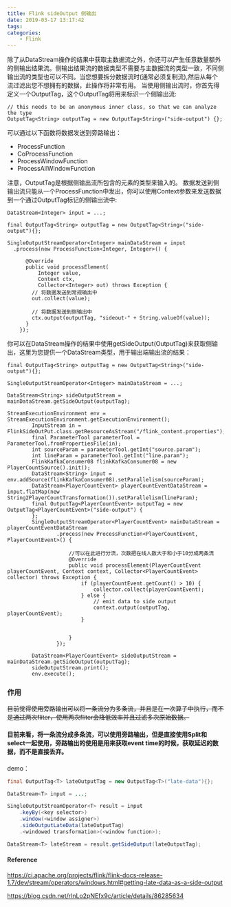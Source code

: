 ```yaml
---
title: Flink sideOutput 侧输出
date: 2019-03-17 13:17:42
tags:
categories:
    - Flink
---
```


除了从DataStream操作的结果中获取主数据流之外，你还可以产生任意数量额外的侧输出结果流。侧输出结果流的数据类型不需要与主数据流的类型一致，不同侧输出流的类型也可以不同。当您想要拆分数据流时(通常必须复制流),然后从每个流过滤出您不想拥有的数据，此操作将非常有用。
当使用侧输出流时，你首先得定义一个OutputTag，这个OutputTag将用来标识一个侧输出流:

```
// this needs to be an anonymous inner class, so that we can analyze the type
OutputTag<String> outputTag = new OutputTag<String>("side-output") {};
```

可以通过以下函数将数据发送到旁路输出：

* ProcessFunction
* CoProcessFunction
* ProcessWindowFunction
* ProcessAllWindowFunction

注意，OutputTag是根据侧输出流所包含的元素的类型来输入的。
数据发送到侧输出流只能从一个ProcessFunction中发出，你可以使用Context参数来发送数据到一个通过OutputTag标记的侧输出流中:
```
DataStream<Integer> input = ...;

final OutputTag<String> outputTag = new OutputTag<String>("side-output"){};

SingleOutputStreamOperator<Integer> mainDataStream = input
  .process(new ProcessFunction<Integer, Integer>() {

      @Override
      public void processElement(
          Integer value,
          Context ctx,
          Collector<Integer> out) throws Exception {
        // 将数据发送到常规输出中
        out.collect(value);

        // 将数据发送到侧输出中
        ctx.output(outputTag, "sideout-" + String.valueOf(value));
      }
    });
```

你可以在DataStream操作的结果中使用getSideOutput(OutputTag)来获取侧输出，这里为您提供一个DataStream类型，用于输出端输出流的结果：
```
final OutputTag<String> outputTag = new OutputTag<String>("side-output"){};

SingleOutputStreamOperator<Integer> mainDataStream = ...;

DataStream<String> sideOutputStream = mainDataStream.getSideOutput(outputTag);
```

```
StreamExecutionEnvironment env = StreamExecutionEnvironment.getExecutionEnvironment();
        InputStream in = FlinkSideOutPut.class.getResourceAsStream("/flink_content.properties");
        final ParameterTool parameterTool = ParameterTool.fromPropertiesFile(in);
        int sourceParam = parameterTool.getInt("source.param");
        int lineParam = parameterTool.getInt("line.param");
        FlinkKafkaConsumer08 flinkKafkaConsumer08 = new PlayerCountSource().init();
        DataStream<String> input = env.addSource(flinkKafkaConsumer08).setParallelism(sourceParam);
        DataStream<PlayerCountEvent> playerCountEventDataStream = input.flatMap(new String2PlayerCountTransformation()).setParallelism(lineParam);
        final OutputTag<PlayerCountEvent> outputTag = new OutputTag<PlayerCountEvent>("side-output") {
        };
        SingleOutputStreamOperator<PlayerCountEvent> mainDataStream = playerCountEventDataStream
                .process(new ProcessFunction<PlayerCountEvent, PlayerCountEvent>() {

                    //可以在此进行分流，次数把在线人数大于和小于10分成两条流
                    @Override
                    public void processElement(PlayerCountEvent playerCountEvent, Context context, Collector<PlayerCountEvent> collector) throws Exception {
                        if (playerCountEvent.getCount() > 10) {
                            collector.collect(playerCountEvent);
                        } else {
                            // emit data to side output
                            context.output(outputTag, playerCountEvent);
                        }


                    }
                });

        DataStream<PlayerCountEvent> sideOutputStream = mainDataStream.getSideOutput(outputTag);
        sideOutputStream.print();
        env.execute();
```
### 作用
~~目前觉得使用旁路输出可以将一条流分为多条流，并且是在一次算子中执行，而不是通过两次fliter，使用两次fliter会降低效率并且过滤多次原始数据。~~

#### 目前来看，将一条流分成多条流，可以使用旁路输出，但是直接使用Split和select一起使用，旁路输出的使用是用来获取event time的时候，获取延迟的数据，而不是直接丢弃。


demo：
```java
final OutputTag<T> lateOutputTag = new OutputTag<T>("late-data"){};

DataStream<T> input = ...;

SingleOutputStreamOperator<T> result = input
    .keyBy(<key selector>)
    .window(<window assigner>)
    .sideOutputLateData(lateOutputTag)
    .<windowed transformation>(<window function>);

DataStream<T> lateStream = result.getSideOutput(lateOutputTag);

```

#### Reference
https://ci.apache.org/projects/flink/flink-docs-release-1.7/dev/stream/operators/windows.html#getting-late-data-as-a-side-output

https://blog.csdn.net/rlnLo2pNEfx9c/article/details/86285634